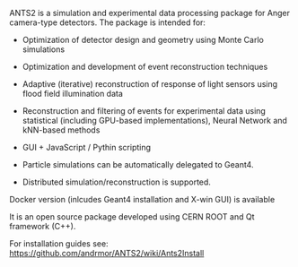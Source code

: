 ANTS2 is a simulation and experimental data processing package for Anger camera-type detectors. The package is intended for:

+ Optimization of detector design and geometry using Monte Carlo simulations
+ Optimization and development of event reconstruction techniques
+ Adaptive (iterative) reconstruction of response of light sensors using flood field illumination data
+ Reconstruction and filtering of events for experimental data using statistical (including GPU-based implementations), Neural Network and kNN-based methods

+ GUI + JavaScript / Pythin scripting 
+ Particle simulations can be automatically delegated to Geant4.
+ Distributed simulation/reconstruction is supported.

Docker version (inlcudes Geant4 installation and X-win GUI) is available

It is an open source package developed using CERN ROOT and Qt framework (C++).

For installation guides see:
https://github.com/andrmor/ANTS2/wiki/Ants2Install
